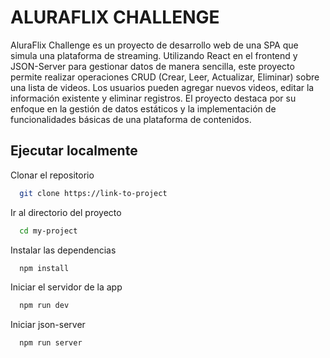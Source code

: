 # ALURAFLIX CHALLENGE

AluraFlix Challenge es un proyecto de desarrollo web de una SPA que simula una plataforma de streaming. Utilizando React en el frontend y JSON-Server para gestionar datos de manera sencilla, este proyecto permite realizar operaciones CRUD (Crear, Leer, Actualizar, Eliminar) sobre una lista de videos. Los usuarios pueden agregar nuevos videos, editar la información existente y eliminar registros. El proyecto destaca por su enfoque en la gestión de datos estáticos y la implementación de funcionalidades básicas de una plataforma de contenidos.

## Ejecutar localmente

Clonar el repositorio

```bash
  git clone https://link-to-project
```

Ir al directorio del proyecto

```bash
  cd my-project
```

Instalar las dependencias

```bash
  npm install
```

Iniciar el servidor de la app

```bash
  npm run dev
```

Iniciar json-server

```bash
  npm run server
```

